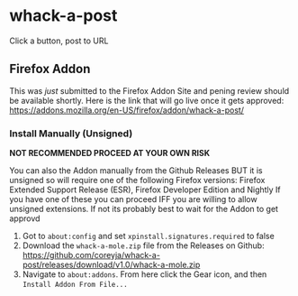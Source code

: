 # whack-a-post

Click a button, post to URL

## Firefox Addon

This was _just_ submitted to the Firefox Addon Site and pening review should be available shortly.
Here is the link that will go live once it gets approved: https://addons.mozilla.org/en-US/firefox/addon/whack-a-post/

### Install Manually (Unsigned)

**NOT RECOMMENDED PROCEED AT YOUR OWN RISK**

You can also the Addon manually from the Github Releases BUT it is unsigned so will require one of the following Firefox versions: Firefox Extended Support Release (ESR), Firefox Developer Edition and Nightly
If you have one of these you can proceed IFF you are willing to allow unsigned extensions. If not its probably best to wait for the Addon to get approvd

1. Got to `about:config` and set `xpinstall.signatures.required` to false
1. Download the `whack-a-mole.zip` file from the Releases on Github: https://github.com/coreyja/whack-a-post/releases/download/v1.0/whack-a-mole.zip
1. Navigate to `about:addons`. From here click the Gear icon, and then `Install Addon From File...`
